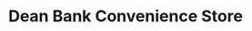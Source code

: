 ---
title: "Dean Bank Convenience Store"
url: /ferryhill/dean-bank-convenience-store/
shop: convenience
---